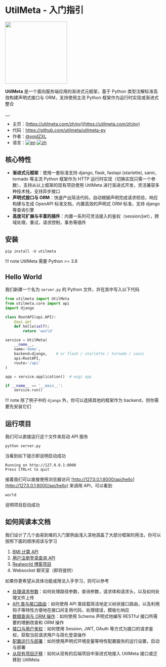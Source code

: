 # UtilMeta - 入门指引

<img src="https://utilmeta.com/img/logo-gradient.png" style="width: 200px" alt="">

**UtilMeta** 是一个面向服务端应用的渐进式元框架，基于 Python 类型注解标准高效构建声明式接口与 ORM，支持使用主流 Python 框架作为运行时实现或渐进式整合

<a href="https://pypi.org/project/utilmeta/" target="_blank">
	<img src="https://img.shields.io/pypi/v/utilmeta" alt="">
</a>
<a href="https://pypi.org/project/utilmeta/" target="_blank">
	<img src="https://img.shields.io/pypi/pyversions/utilmeta" alt="">
</a>
<a href="https://pepy.tech/project/utilmeta" target="_blank">
	<img src="https://pepy.tech/badge/utilmeta/month" alt="">
</a>
<a href="https://github.com/utilmeta/utilmeta-py/blob/main/LICENSE" target="_blank">
	<img src="https://img.shields.io/badge/license-Apache%202.0-blue" alt="">
</a>
<a href="https://github.com/utilmeta/utilmeta-py/actions?query=branch%3Amain+" target="_blank">
	<img src="https://img.shields.io/github/actions/workflow/status/utilmeta/utilmeta-py/test.yaml?branch=main&label=CI" alt="">
</a>

* 主页：[https://utilmeta.com/zh/py](https://utilmeta.com/zh/py)
* 代码：<a href="https://github.com/utilmeta/utilmeta-py" target="_blank">https://github.com/utilmeta/utilmeta-py</a>
* 作者：<a href="https://github.com/voidZXL" target="_blank">@voidZXL</a>
* 语言：[![en](https://img.shields.io/badge/lang-English-blue.svg)](https://github.com/utilmeta/utilmeta-py/blob/main/README.md) [![zh](https://img.shields.io/badge/lang-中文-green.svg)](https://github.com/utilmeta/utilmeta-py/blob/main/README.zh.md)

## 核心特性

* **渐进式元框架**：使用一套标准支持 django, flask, fastapi (starlette), sanic, tornado 等主流 Python 框架作为 HTTP 运行时实现（切换实现只需一个参数），支持从以上框架的现有项目使用 UtilMeta 进行渐进式开发，灵活兼容多种技术栈，支持异步接口
* **声明式接口与 ORM**：快速产出简洁代码，自动根据声明完成请求校验，响应构建与生成 OpenAPI 标准文档，内置高效的声明式 ORM 标准，支持 django 等查询引擎
* **高度可扩展与丰富的插件**：内置一系列可灵活接入的鉴权（session/jwt），跨域处理，重试，请求控制，事务等插件

## 安装

```shell
pip install -U utilmeta
```

!!! note
	UtilMeta 需要 Python >= 3.8

## Hello World

我们新建一个名为 `server.py` 的 Python 文件，并在其中写入以下代码

```python
from utilmeta import UtilMeta
from utilmeta.core import api
import django

class RootAPI(api.API):
    @api.get
    def hello(self):
        return 'world'

service = UtilMeta(
    __name__,
    name='demo',
    backend=django,    # or flask / starlette / tornado / sanic
    api=RootAPI,
    route='/api'
)

app = service.application()  # wsgi app

if __name__ == '__main__':
    service.run()
```

!!! note
	除了例子中的 `django` 外，你可以选择其他的框架作为 backend，但你需要先安装它们

## 运行项目

我们可以直接运行这个文件来启动 API 服务
```shell
python server.py
```

当看到如下提示即说明启动成功
```
Running on http://127.0.0.1:8000
Press CTRL+C to quit
```

接着我们可以直接使用浏览器访问 [http://127.0.0.1:8000/api/hello](http://127.0.0.1:8000/api/hello) 来调用 API，可以看到
```
world
```

说明项目启动成功

## 如何阅读本文档

我们设计了几个由易到难的入门案例由浅入深地涵盖了大部分框架的用法，你可以按照下面的顺序阅读与学习

1. [BMI 计算 API](tutorials/bmi-calc)
2. [用户注册登录查询 API](tutorials/user-auth)
3. [Realworld 博客项目](tutorials/realworld-blog)
4. Websocket 聊天室（即将提供）


如果你更希望从具体功能或用法入手学习，则可以参考

* [处理请求参数](guide/handle-request)：如何处理路径参数，查询参数，请求体和请求头，以及如何处理文件上传
* [API 类与接口路由](guide/api-route)：如何使用 API 类挂载简洁地定义树状接口路由，以及利用钩子等特性方便地在接口间复用代码，处理错误，模板化响应
* [数据查询与 ORM 操作](guide/schema-query)：如何使用 Schema 声明式地编写 RESTful 接口所需要的增删改查和 ORM 操作
* [接口与用户鉴权](guide/auth)：如何使用 Session, JWT, OAuth 等方式为接口的请求鉴权，获取当前请求用户与简化登录操作
* [配置运行与部署](guide/config-run)：如何使用声明式环境变量等特性配置服务的运行设置，启动与部署
* [从现有项目迁移](guide/migration)：如何从现有的后端项目中渐进式地接入 UtilMeta 接口或迁移到 UtilMeta